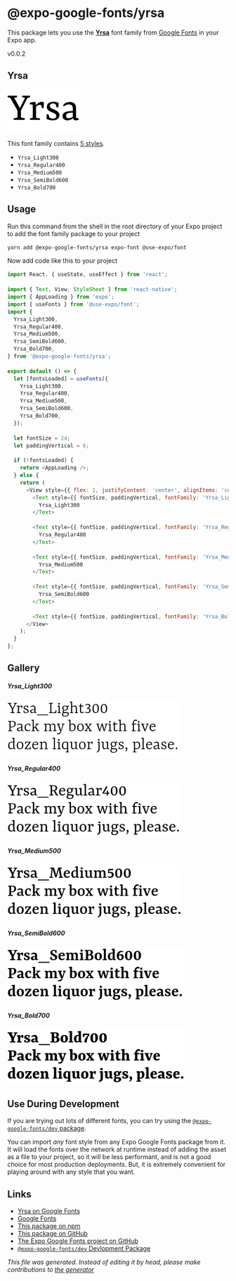 # @expo-google-fonts/yrsa

This package lets you use the [**Yrsa**](https://fonts.google.com/specimen/Yrsa) font family from [Google Fonts](https://fonts.google.com/) in your Expo app.

v0.0.2

## Yrsa

![Yrsa](./font-family.png)

This font family contains [5 styles](#gallery).

- `Yrsa_Light300`
- `Yrsa_Regular400`
- `Yrsa_Medium500`
- `Yrsa_SemiBold600`
- `Yrsa_Bold700`

## Usage

Run this command from the shell in the root directory of your Expo project to add the font family package to your project
```sh
yarn add @expo-google-fonts/yrsa expo-font @use-expo/font
```

Now add code like this to your project
```js
import React, { useState, useEffect } from 'react';

import { Text, View, StyleSheet } from 'react-native';
import { AppLoading } from 'expo';
import { useFonts } from '@use-expo/font';
import {
  Yrsa_Light300,
  Yrsa_Regular400,
  Yrsa_Medium500,
  Yrsa_SemiBold600,
  Yrsa_Bold700,
} from '@expo-google-fonts/yrsa';

export default () => {
  let [fontsLoaded] = useFonts({
    Yrsa_Light300,
    Yrsa_Regular400,
    Yrsa_Medium500,
    Yrsa_SemiBold600,
    Yrsa_Bold700,
  });

  let fontSize = 24;
  let paddingVertical = 6;

  if (!fontsLoaded) {
    return <AppLoading />;
  } else {
    return (
      <View style={{ flex: 1, justifyContent: 'center', alignItems: 'center' }}>
        <Text style={{ fontSize, paddingVertical, fontFamily: 'Yrsa_Light300' }}>
          Yrsa_Light300
        </Text>

        <Text style={{ fontSize, paddingVertical, fontFamily: 'Yrsa_Regular400' }}>
          Yrsa_Regular400
        </Text>

        <Text style={{ fontSize, paddingVertical, fontFamily: 'Yrsa_Medium500' }}>
          Yrsa_Medium500
        </Text>

        <Text style={{ fontSize, paddingVertical, fontFamily: 'Yrsa_SemiBold600' }}>
          Yrsa_SemiBold600
        </Text>

        <Text style={{ fontSize, paddingVertical, fontFamily: 'Yrsa_Bold700' }}>Yrsa_Bold700</Text>
      </View>
    );
  }
};

```

## Gallery

##### Yrsa_Light300
![Yrsa_Light300](./b942444580e24561d6008f08b6b3145662d902d140408e9f6c92ee7cd5affa00.ttf.png)

##### Yrsa_Regular400
![Yrsa_Regular400](./9782370d37625db345595b8f48ae5156b4c8256cd4867b119af3114faa566686.ttf.png)

##### Yrsa_Medium500
![Yrsa_Medium500](./61c4e4c03498db5ec4f926576603b2102fac9f90b73b7aafe7e6ebadc30444b0.ttf.png)

##### Yrsa_SemiBold600
![Yrsa_SemiBold600](./dd8f96acf795a40fc16730d309bc4a64f1f21d96ac4e93763611cee5539b77f9.ttf.png)

##### Yrsa_Bold700
![Yrsa_Bold700](./94de8af1023c6dab0ffcb86966c85582afca7392a0c3377cd0f1cb536c9d095c.ttf.png)


## Use During Development

If you are trying out lots of different fonts, you can try using the [`@expo-google-fonts/dev` package](https://www.npmjs.com/package/@expo-google-fonts/dev).

You can import *any* font style from any Expo Google Fonts package from it. It will load the fonts
over the network at runtime instead of adding the asset as a file to your project, so it will be 
less performant, and is not a good choice for most production deployments. But, it is extremely convenient
for playing around with any style that you want.

## Links

- [Yrsa on Google Fonts](https://fonts.google.com/specimen/Yrsa)
- [Google Fonts](https://fonts.google.com/)
- [This package on npm](https://www.npmjs.com/package/@expo-google-fonts/yrsa)
- [This package on GitHub](https://github.com/expo/google-fonts/tree/master/font-packages/yrsa)
- [The Expo Google Fonts project on GitHub](https://github.com/expo/google-fonts)
- [`@expo-google-fonts/dev` Devlopment Package](https://github.com/expo/google-fonts/tree/master/font-packages/dev)


*This file was generated. Instead of editing it by head, please make contributions to [the generator](https://github.com/expo/google-fonts/tree/master/packages/generator)*
